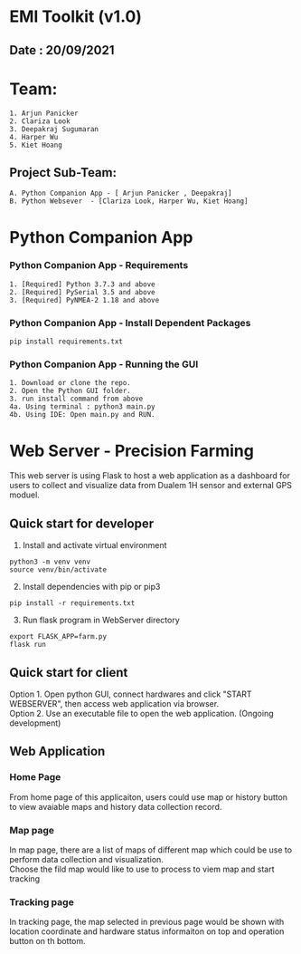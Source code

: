 # EMI Toolkit (v1.0)
## Date : 20/09/2021

# Team: 
    1. Arjun Panicker
    2. Clariza Look
    3. Deepakraj Sugumaran
    4. Harper Wu
    5. Kiet Hoang

## Project Sub-Team:
    A. Python Companion App - [ Arjun Panicker , Deepakraj]
    B. Python Websever  - [Clariza Look, Harper Wu, Kiet Hoang]

# Python Companion App

### Python Companion App - Requirements
    1. [Required] Python 3.7.3 and above
    2. [Required] PySerial 3.5 and above
    3. [Required] PyNMEA-2 1.18 and above
### Python Companion App - Install Dependent Packages
    
    pip install requirements.txt
    
    
### Python Companion App - Running the GUI
    1. Download or clone the repo.
    2. Open the Python GUI folder.
    3. run install command from above
    4a. Using terminal : python3 main.py
    4b. Using IDE: Open main.py and RUN.
    


# Web Server - Precision Farming
This web server is using Flask to host a web application as a dashboard for users to collect and visualize data from Dualem 1H sensor and external GPS moduel.

## Quick start for developer
1. Install and activate virtual environment
```
python3 -m venv venv
source venv/bin/activate
```

2. Install dependencies with pip or pip3
```
pip install -r requirements.txt
```

3. Run flask program in WebServer directory
```
export FLASK_APP=farm.py
flask run
```

## Quick start for client
Option 1. Open python GUI, connect hardwares and click "START WEBSERVER", then access web application via browser.  
Option 2. Use an executable file to open the web application. (Ongoing development)


## Web Application

### Home Page
From home page of this applicaiton, users could use map or history button to view avaiable maps and history data collection record.  

### Map page
In map page, there are a list of maps of different map which could be use to perform data collection and visualization.  
Choose the fild map would like to use to process to viem map and start tracking

### Tracking page
In tracking page, the map selected in previous page would be shown with location coordinate and hardware status informaiton on top and operation button on th bottom.

